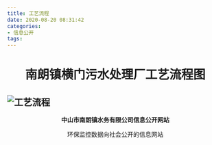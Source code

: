 ```yaml
---
title: 工艺流程
date: 2020-08-20 08:31:42
categories: 
- 信息公开
tags: 
---
```

### 
# <center> 南朗镇横门污水处理厂工艺流程图 </center>
## ![工艺流程](http://0.011990.xyz/gongkai/img/gylc.png)
**<center> 中山市南朗镇水务有限公司信息公开网站 </center>**

<center>环保监控数据向社会公开的信息网站  </center>